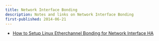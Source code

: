 ```yaml
---
title: Network Interface Bonding
description: Notes and links on Network Interface Bonding
first-published: 2014-06-21
---
```


*   [How to Setup Linux Etherchannel Bonding for Network Interface HA](http://www.thegeekstuff.com/2014/06/linux-etherchannel-bonding/)
